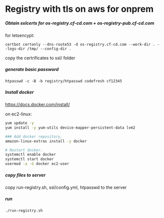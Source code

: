 
# Registry with tls on aws for onprem

##### Obtain sslcerts for os-registry.cf-cd.com + os-registry-pub.cf-cd.com  
for letsencypt:  
```
certbot certonly --dns-route53 -d os-registry.cf-cd.com --work-dir . --logs-dir /tmp/ --config-dir .
```
copy the certrificates to ssl/ folder

##### generate basic password  
```
htpasswd -c -B -b registry/htpasswd codefresh cf12345
```

##### Install docker
https://docs.docker.com/install/ 


on ec2-linux:  
```bash
yum update -y
yum install -y yum-utils device-mapper-persistent-data lvm2

### Add docker repository.
amazon-linux-extras install -y docker

# Restart docker.
systemctl enable docker
systemctl start docker
usermod -a -G docker ec2-user
```

##### copy files to server
copy run-registry.sh, ssl/config.yml, htpasswd to the server

##### run 
```
./run-registry.sh 
```
